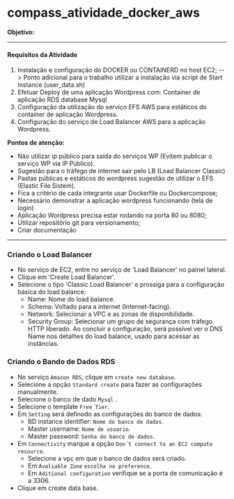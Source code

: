 # compass_atividade_docker_aws 

**Objetivo:** 

---
#### Requisitos da Atividade

1. Instalação e configuração do DOCKER ou CONTAINERD no host EC2;
	--> Ponto adicional para o trabalho utilizar a instalação via script de Start Instance (user_data.sh)
2. Efetuar Deploy de uma aplicação Wordpress com:
	Container de aplicação
	RDS database Mysql
3. Configuração da utilização do serviço EFS AWS para estáticos do container de aplicação Wordpress.
4. Configuração do serviço de Load Balancer AWS para a aplicação Wordpress.

**Pontos de atenção:**
- Não utilizar ip público para saída do serviços WP (Evitem publicar o serviço WP via IP Público).
- Sugestão para o tráfego de internet sair pelo LB (Load Balancer Classic)
- Pastas públicas e estáticos do wordpress sugestão de utilizar o EFS (Elastic File Sistem).
- Fica a critério de cada integrante usar Dockerfile ou Dockercompose;
- Necessário demonstrar a aplicação wordpress funcionando (tela de login)
- Aplicação Wordpress precisa estar rodando na porta 80 ou 8080;
- Utilizar repositório git para versionamento;
- Criar documentação
---
### Criando o Load Balancer
- No serviço de EC2, entre no serviço de 'Load Balancer' no painel lateral.
-  Clique em 'Create Load Balancer'.
-  Selecione o tipo 'Classic Load Balancer' e prossiga para a configuração básica do load balance:
	- Name: Nome do load balance.
	- Schema: Voltado para a internet (Internet-facing).
	- Network: Selecionar a VPC e as zonas de disponibilidade.
	- Security Group: Selecionar um grupo de segurança com tráfego HTTP liberado.
	Ao concluir a configuração, será possível ver o DNS Name nos detalhes do load balance, usado para acessar as instâncias.
### Criando o Bando de Dados RDS
- No serviço ```Amazon RDS```, clique em ```create new database```.
- Selecione a opção ```Standard create``` para fazer as configurações manualmente.
- Selecione o  banco de dado ```Mysql``` .
- Selecione o template ```Free Tier```.
- Em ```Setting``` será definodo as configurações do banco de dados:
	- BD instance identifier: ```Nome do banco de dados```.
	- Master username: ```Nome de usuario```.
	- Master password: ```Senha do banco de dados```.
- Em ```Connectivity``` marque a opção ```Don´t connect to an EC2 compute resource```.
	- Selecione a vpc em que o banco de dados será criado.
	- Em ```Avaliable Zone``` ```escolha no preference```.
	- Em ```Aditional configuration``` verifique se a porta de comunicação é a 3306.
- Clique em create data base.
